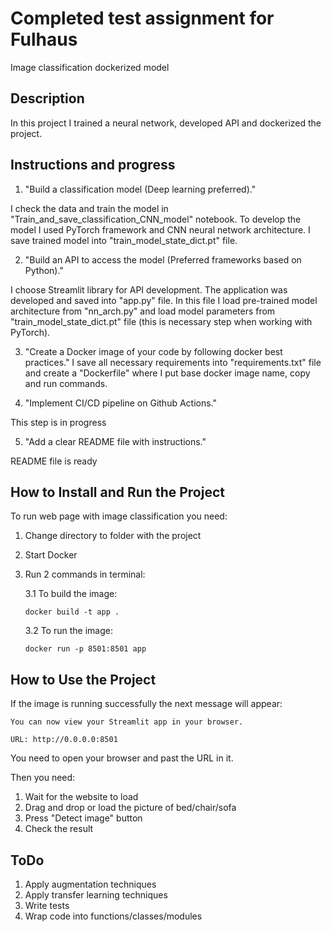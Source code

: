 # Completed test assignment for Fulhaus
Image classification dockerized model

## Description 
In this project I trained a neural network, developed API and dockerized the project.

## Instructions and progress
1. "Build a classification model (Deep learning preferred)."

I check the data and train the model in "Train_and_save_classification_CNN_model" notebook. To develop the model I  used
PyTorch framework and CNN neural network architecture. I save trained model into "train_model_state_dict.pt" file.

2. "Build an API to access the model (Preferred frameworks based on Python)."

I choose Streamlit library for API development. The application was developed and saved into "app.py" file. In this file
I load pre-trained model architecture from "nn_arch.py" and load model parameters from "train_model_state_dict.pt" file 
(this is necessary step when working with PyTorch).

3. "Create a Docker image of your code by following docker best practices."
I save all necessary requirements into "requirements.txt" file and create a "Dockerfile" where I put base docker image
name, copy and run commands.
   
4. "Implement CI/CD pipeline on Github Actions."

This step is in progress
   
5. "Add a clear README file with instructions."

README file is ready
   

## How to Install and Run the Project
To run web page with image classification you need: 
1. Change directory to folder with the project
2. Start Docker
3. Run 2 commands in terminal:
   
    3.1 To build the image: 
    
     ```docker build -t app .``` 
   
    3.2 To run the image: 
   
   ```docker run -p 8501:8501 app```

## How to Use the Project
If the image is running successfully the next message will appear:

```You can now view your Streamlit app in your browser.```

```URL: http://0.0.0.0:8501```

You need to open your browser and past the URL in it.

Then you need: 
1. Wait for the website to load
2. Drag and drop or load the picture of bed/chair/sofa 
3. Press "Detect image" button 
4. Check the result 


## ToDo
1. Apply augmentation techniques 
2. Apply transfer learning techniques
3. Write tests 
4. Wrap code into functions/classes/modules